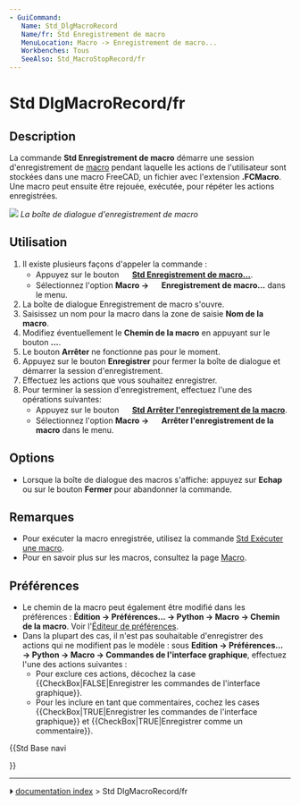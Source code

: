 ```yaml
---
- GuiCommand:
   Name: Std_DlgMacroRecord
   Name/fr: Std Enregistrement de macro
   MenuLocation: Macro -> Enregistrement de macro...
   Workbenches: Tous
   SeeAlso: Std_MacroStopRecord/fr
---
```


# Std DlgMacroRecord/fr



## Description

La commande **Std Enregistrement de macro** démarre une session d\'enregistrement de [macro](Macros/fr.md) pendant laquelle les actions de l\'utilisateur sont stockées dans une macro FreeCAD, un fichier avec l\'extension **.FCMacro**. Une macro peut ensuite être rejouée, exécutée, pour répéter les actions enregistrées.

![](images/Std_DlgMacroRecord_dialog.png ) 
*La boîte de dialogue d'enregistrement de macro*



## Utilisation

1.  Il existe plusieurs façons d\'appeler la commande :
    -   Appuyez sur le bouton **<img src="images/Std_DlgMacroRecord.svg" width=16px> [Std Enregistrement de macro...](Std_DlgMacroRecord/fr.md)**.
    -   Sélectionnez l\'option **Macro → <img src="images/Std_DlgMacroRecord.svg" width=16px> Enregistrement de macro...** dans le menu.
2.  La boîte de dialogue Enregistrement de macro s\'ouvre.
3.  Saisissez un nom pour la macro dans la zone de saisie **Nom de la macro**.
4.  Modifiez éventuellement le **Chemin de la macro** en appuyant sur le bouton **...**.
5.  Le bouton **Arrêter** ne fonctionne pas pour le moment.
6.  Appuyez sur le bouton **Enregistrer** pour fermer la boîte de dialogue et démarrer la session d\'enregistrement.
7.  Effectuez les actions que vous souhaitez enregistrer.
8.  Pour terminer la session d\'enregistrement, effectuez l\'une des opérations suivantes:
    -   Appuyez sur le bouton **<img src="images/Std_MacroStopRecord.svg" width=16px> [Std Arrêter l'enregistrement de la macro](Std_MacroStopRecord/fr.md)**.
    -   Sélectionnez l\'option **Macro → <img src="images/Std_MacroStopRecord.svg" width=16px> Arrêter l'enregistrement de la macro** dans le menu.

## Options

-   Lorsque la boîte de dialogue des macros s\'affiche: appuyez sur **Echap** ou sur le bouton **Fermer** pour abandonner la commande.



## Remarques

-   Pour exécuter la macro enregistrée, utilisez la commande [Std Exécuter une macro](Std_DlgMacroExecute/fr.md).
-   Pour en savoir plus sur les macros, consultez la page [Macro](Macros/fr.md).



## Préférences

-   Le chemin de la macro peut également être modifié dans les préférences : **Édition → Préférences... → Python → Macro → Chemin de la macro**. Voir l\'[Éditeur de préférences](Preferences_Editor/fr#Macro.md).
-   Dans la plupart des cas, il n\'est pas souhaitable d\'enregistrer des actions qui ne modifient pas le modèle : sous **Edition → Préférences... → Python → Macro → Commandes de l'interface graphique**, effectuez l\'une des actions suivantes :
    -   Pour exclure ces actions, décochez la case {{CheckBox|FALSE|Enregistrer les commandes de l'interface graphique}}.
    -   Pour les inclure en tant que commentaires, cochez les cases {{CheckBox|TRUE|Enregistrer les commandes de l'interface graphique}} et {{CheckBox|TRUE|Enregistrer comme un commentaire}}.





{{Std Base navi

}}



---
⏵ [documentation index](../README.md) > Std DlgMacroRecord/fr
